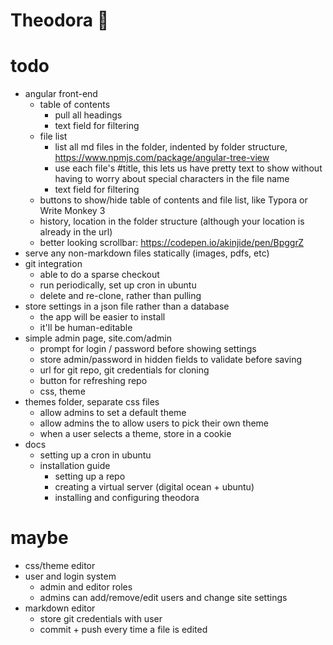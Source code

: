 # Theodora 📖


# todo
- angular front-end
  - table of contents
    - pull all headings
    - text field for filtering
  - file list
    - list all md files in the folder, indented by folder structure, https://www.npmjs.com/package/angular-tree-view
    - use each file's #title, this lets us have pretty text to show without having to worry about special characters in the file name
    - text field for filtering
  - buttons to show/hide table of contents and file list, like Typora or Write Monkey 3
  - history, location in the folder structure (although your location is already in the url)
  - better looking scrollbar: https://codepen.io/akinjide/pen/BpggrZ
- serve any non-markdown files statically (images, pdfs, etc)
- git integration
  - able to do a sparse checkout
  - run periodically, set up cron in ubuntu
  - delete and re-clone, rather than pulling
- store settings in a json file rather than a database
  - the app will be easier to install
  - it'll be human-editable
- simple admin page, site.com/admin
  - prompt for login / password before showing settings
  - store admin/password in hidden fields to validate before saving
  - url for git repo, git credentials for cloning
  - button for refreshing repo
  - css, theme
- themes folder, separate css files
  - allow admins to set a default theme
  - allow admins the to allow users to pick their own theme
  - when a user selects a theme, store in a cookie
- docs
  - setting up a cron in ubuntu
  - installation guide
    - setting up a repo
    - creating a virtual server (digital ocean + ubuntu)
    - installing and configuring theodora

# maybe
- css/theme editor
- user and login system
  - admin and editor roles
  - admins can add/remove/edit users and change site settings
- markdown editor
  - store git credentials with user
  - commit + push every time a file is edited
